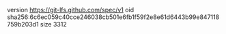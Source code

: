 version https://git-lfs.github.com/spec/v1
oid sha256:6c6ec059c40cce246038cb501e6fb1f59f2e8e61d6443b99e847118759b203d1
size 3312
